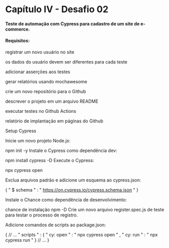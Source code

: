 <h1>Capítulo IV - Desafio 02</h1>

<h4>Teste de automação com Cypress para cadastro de um site de e-commerce.</h4>

<h4>Requisitos:</h4>
<p>registrar um novo usuário no site</p>
<p>os dados do usuário devem ser diferentes para cada teste</p>
<p>adicionar asserções aos testes</p>
<p>gerar relatórios usando mochawesome</p>
<p>crie um novo repositório para o Github</p>
<p>descrever o projeto em um arquivo README</p>
<p>executar testes no Github Actions</p>
<p>relatório de implantação em páginas do Github</p>
<p>Setup Cypress</p>
<p>Inicie um novo projeto Node.js:</p>

npm init -y
Instale o Cypress como dependência dev:

npm install cypress -D
Execute o Cypress:

npx cypress open

Exclua arquivos padrão e adicione um esquema ao cypress.json:

{
   " $ schema " : " https://on.cypress.io/cypress.schema.json " 
}

Instale o Chance como dependência de desenvolvimento:

chance de instalação npm -D
Crie um novo arquivo register.spec.js de teste para testar o processo de registro.

Adicione comandos de scripts ao package.json:

{
   // ... 
  " scripts " : {
     " cy: open " : " npx cypress open " ,
     " cy: run " : " npx cypress run "
  }
  // ... 
}


